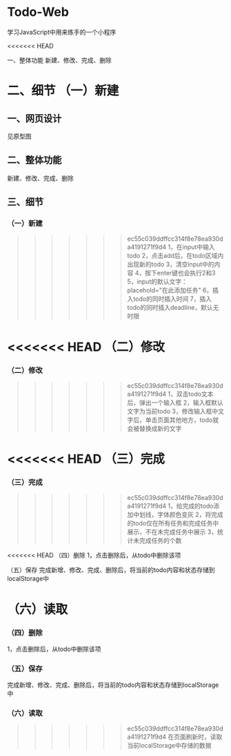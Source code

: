 # Todo-Web
学习JavaScript中用来练手的一个小程序

<<<<<<< HEAD

一、整体功能
新建、修改、完成、删除

二、细节
（一）新建
=======
## 一、网页设计
见原型图


## 二、整体功能
新建、修改、完成、删除

## 三、细节
### （一）新建
>>>>>>> ec55c039ddffcc314f8e78ea930da4191271f9d4
1，在input中输入todo
2，点击add后，在todo区域内出现新的todo
3，清空input中的内容
4，按下enter键也会执行2和3
5，input的默认文字：placehold="在此添加任务"
6，插入todo的同时插入时间
7，插入todo的同时插入deadline，默认无时限

<<<<<<< HEAD
（二）修改
=======
### （二）修改
>>>>>>> ec55c039ddffcc314f8e78ea930da4191271f9d4
1，双击todo文本后，弹出一个输入框
2，输入框默认文字为当前todo
3，修改输入框中文字后，单击页面其他地方，todo就会被替换成新的文字

<<<<<<< HEAD
（三）完成
=======
### （三）完成
>>>>>>> ec55c039ddffcc314f8e78ea930da4191271f9d4
1，给完成的todo添加中划线，字体颜色变灰
2，将完成的todo仅在所有任务和完成任务中展示，不在未完成任务中展示
3，统计未完成任务的个数

<<<<<<< HEAD
（四）删除
1，点击删除后，从todo中删除该项

（五）保存
完成新增、修改、完成、删除后，将当前的todo内容和状态存储到localStorage中

（六）读取
=======
### （四）删除
1，点击删除后，从todo中删除该项

### （五）保存
完成新增、修改、完成、删除后，将当前的todo内容和状态存储到localStorage中

### （六）读取
>>>>>>> ec55c039ddffcc314f8e78ea930da4191271f9d4
在页面刷新时，读取当前localStorage中存储的数据
